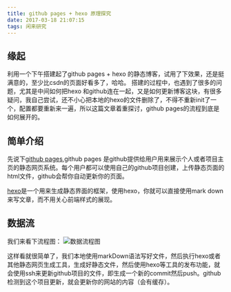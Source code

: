 ```yaml
---
title: github pages + hexo 原理探究
date: 2017-03-18 21:07:15
tags: 闲来研究
---
```


缘起
----
利用一个下午搭建起了github pages + hexo 的静态博客，试用了下效果，还是挺满意的，至少比csdn的页面好看多了，哈哈。
搭建的过程中，也遇到了很多的问题，尤其是中间如何把hexo 和github连在一起，又是如何更新博客这块，有很多疑问，我自己尝试，还不小心把本地的hexo的文件删除了，不得不重新init了一个，配置都要重新来一遍，所以这篇文章着重探讨，github pages的流程到底是如何展开的。

简单介绍
----

先说下[github pages](https://pages.github.com/),github pages 是github提供给用户用来展示个人或者项目主页的静态网页系统。每个用户都可以使用自己的github项目创建，上传静态页面的html文件，github会帮你自动更新你的页面。

[hexo](https://hexo.io/zh-cn/)是一个用来生成静态界面的框架，使用hexo，你就可以直接使用mark down 来写文章，而不用关心前端样式的展现。

数据流
----

我们来看下流程图：
![数据流程图](http://on0hv7n2x.bkt.clouddn.com/github%20pages%20%E6%95%B0%E6%8D%AE%E6%B5%81.png)

这样看就很简单了，我们本地使用markDown语法写好文件，然后执行hexo或者其他静态网页生成工具，生成好静态文件，然后使用hexo等工具的发布功能，就会使用ssh来更新github项目的文件，即生成一个新的commit然后push。github检测到这个项目更新，就会更新你的网站的内容（会有缓存）。
